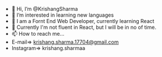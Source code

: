 - 👋 Hi, I’m @KrishangSharma
- 👀 I’m interested in learning new languages
- 🌱 I am a Fornt End Web Developer, currently learning React
- 💞️ Currently I'm not fluent in React, but I will be in no of time. 
- 📫 How to reach me...
- E-mail=> krishang.sharma.17704@gmail.com <br>
- Instagram=> krishang.sharmaa


<!---
KrishangSharma/KrishangSharma is a ✨ special ✨ repository because its `README.md` (this file) appears on your GitHub profile.
You can click the Preview link to take a look at your changes.
--->

